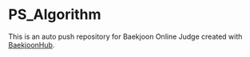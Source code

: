 # PS_Algorithm
This is an auto push repository for Baekjoon Online Judge created with [BaekjoonHub](https://github.com/BaekjoonHub/BaekjoonHub).
